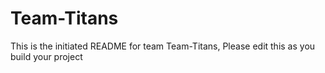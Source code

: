 # Team-Titans
This is the initiated README for team Team-Titans, Please edit this as you build your project
